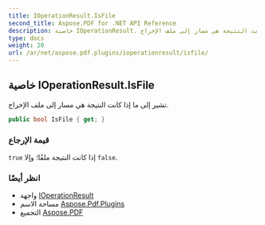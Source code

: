 ```yaml
---
title: IOperationResult.IsFile
second_title: Aspose.PDF for .NET API Reference
description: خاصية IOperationResult. تشير إلى ما إذا كانت النتيجة هي مسار إلى ملف الإخراج
type: docs
weight: 20
url: /ar/net/aspose.pdf.plugins/ioperationresult/isfile/
---
```

## خاصية IOperationResult.IsFile

تشير إلى ما إذا كانت النتيجة هي مسار إلى ملف الإخراج.

```csharp
public bool IsFile { get; }
```

### قيمة الإرجاع

`true` إذا كانت النتيجة ملفًا؛ وإلا `false`.

### انظر أيضًا

* واجهة [IOperationResult](../)
* مساحة الاسم [Aspose.Pdf.Plugins](../../../aspose.pdf.plugins/)
* التجميع [Aspose.PDF](../../../)
